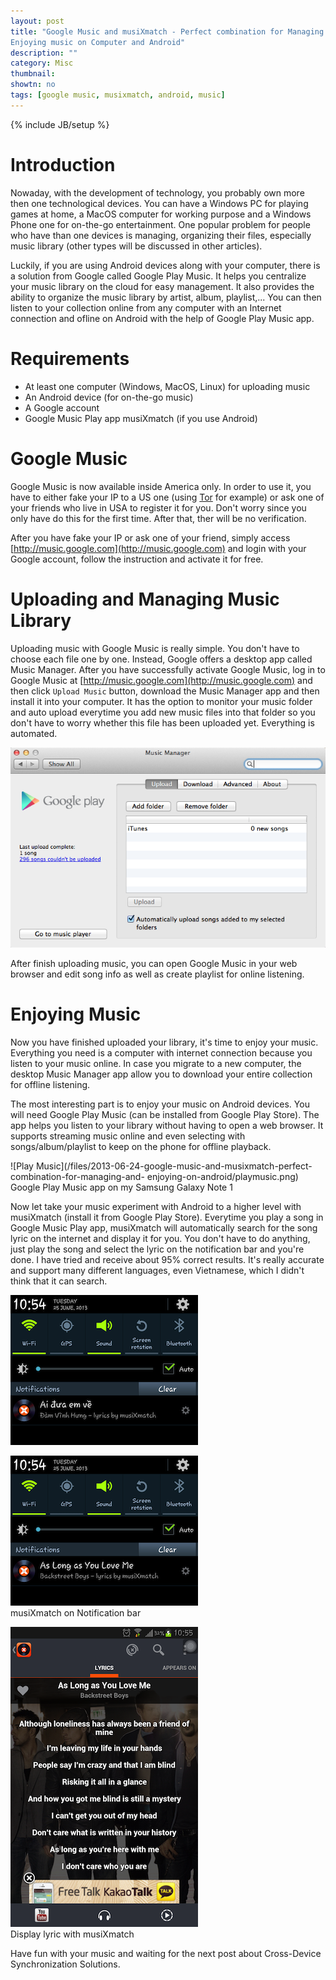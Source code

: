 ```yaml
---
layout: post
title: "Google Music and musiXmatch - Perfect combination for Managing and
Enjoying music on Computer and Android"
description: ""
category: Misc
thumbnail: 
showtn: no
tags: [google music, musixmatch, android, music]
---
```

{% include JB/setup %}

# Introduction

Nowaday, with the development of technology, you probably own more then one
technological devices. You can have a Windows PC for playing games at home, a
MacOS computer for working purpose and a Windows Phone one for on-the-go
entertainment. One popular problem for people who have than one devices is
managing, organizing their files, especially music library (other types will be
discussed in other articles).

Luckily, if you are using Android devices along with your computer, there is a
solution from Google called Google Play Music. It helps you centralize your
music library on the cloud for easy management. It also provides the ability to
organize the music library by artist, album, playlist,... You can then listen to
your collection online from any computer with an Internet connection and ofline
on Android with the help of Google Play Music app.

<!-- more -->

# Requirements

* At least one computer (Windows, MacOS, Linux) for uploading music
* An Android device (for on-the-go music)
* A Google account
* Google Music Play app musiXmatch (if you use Android)

# Google Music

Google Music is now available inside America only. In order to use it, you have
to either fake your IP to a US one (using [Tor](https://www.torproject.org/) for
example) or ask one of your friends who live in USA to
register it for you. Don't worry since you only have do this for the first time.
After that, ther will be no verification.

After you have fake your IP or ask one of your friend, simply access
[http://music.google.com](http://music.google.com) and login with your Google
account, follow the instruction and activate it for free.

# Uploading and Managing Music Library

Uploading music with Google Music is really simple. You don't have to choose
each file one by one. Instead, Google offers a desktop app called Music Manager.
After you have successfully activate Google Music, log in to Google Music at
[http://music.google.com](http://music.google.com) and then click `Upload Music`
button, download the Music Manager app and then install it into your computer.
It has the option to monitor your music folder and auto upload everytime you add
new music files into that folder so you don't have to worry whether this file
has been uploaded yet. Everything is automated.

![Music Manager](/files/2013-06-24-google-music-and-musixmatch-perfect-combination-for-managing-and-enjoying-on-android/musicmanager.png)

After finish uploading music, you can open Google Music in your web browser and
edit song info as well as create playlist for online listening.

# Enjoying Music

Now you have finished uploaded your library, it's time to enjoy your music.
Everything you need is a computer with internet connection because you listen to
your music online. In case you migrate to a new computer, the desktop Music
Manager app allow you to download your entire collection for offline listening.

The most interesting part is to enjoy your music on Android devices. You will
need Google Play Music (can be installed from Google Play Store). The app helps
you listen to your library without having to open a web browser. It supports
streaming music online and even selecting with songs/album/playlist to keep on
the phone for offline playback.

![Play Music](/files/2013-06-24-google-music-and-musixmatch-perfect-combination-for-managing-and-
enjoying-on-android/playmusic.png)  
Google Play Music app on my Samsung Galaxy Note 1

Now let take your music experiment with Android to a higher level with
musiXmatch (install it from Google Play Store). Everytime you play a song in
Google Music Play app, musiXmatch will automatically search for the song lyric
on the internet and display it for you. You don't have to do anything, just play
the song and select the lyric on the notification bar and you're done. I have
tried and receive about 95% correct results. It's really accurate and support
many different languages, even Vietnamese, which I didn't think that it can
search.

![musiXmatch](/files/2013-06-24-google-music-and-musixmatch-perfect-combination-for-managing-and-enjoying-on-android/aiduaemve.png)

![musiXmatch](/files/2013-06-24-google-music-and-musixmatch-perfect-combination-for-managing-and-enjoying-on-android/bsb.png)  
musiXmatch on Notification bar

![musiXmatch](/files/2013-06-24-google-music-and-musixmatch-perfect-combination-for-managing-and-enjoying-on-android/bsb2.png)  
Display lyric with musiXmatch

Have fun with your music and waiting for the next post about Cross-Device
Synchronization Solutions.
